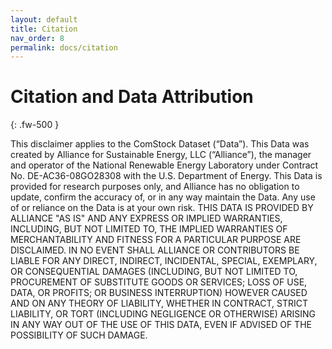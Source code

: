 ```yaml
---
layout: default
title: Citation
nav_order: 8
permalink: docs/citation
---
```


# Citation and Data Attribution
{: .fw-500 }

This disclaimer applies to the ComStock Dataset (“Data”). This Data was created by Alliance for Sustainable Energy, LLC (“Alliance”), the manager and operator of the National Renewable Energy Laboratory under Contract No. DE-AC36-08GO28308 with the U.S. Department of Energy. This Data is provided for research purposes only, and Alliance has no obligation to update, confirm the accuracy of, or in any way maintain the Data. Any use of or reliance on the Data is at your own risk. THIS DATA IS PROVIDED BY ALLIANCE "AS IS" AND ANY EXPRESS OR IMPLIED WARRANTIES, INCLUDING, BUT NOT LIMITED TO, THE IMPLIED WARRANTIES OF MERCHANTABILITY AND FITNESS FOR A PARTICULAR PURPOSE ARE DISCLAIMED. IN NO EVENT SHALL ALLIANCE OR CONTRIBUTORS BE LIABLE FOR ANY DIRECT, INDIRECT, INCIDENTAL, SPECIAL, EXEMPLARY, OR CONSEQUENTIAL DAMAGES (INCLUDING, BUT NOT LIMITED TO, PROCUREMENT OF SUBSTITUTE GOODS OR SERVICES; LOSS OF USE, DATA, OR PROFITS; OR BUSINESS INTERRUPTION) HOWEVER CAUSED AND ON ANY THEORY OF LIABILITY, WHETHER IN CONTRACT, STRICT LIABILITY, OR TORT (INCLUDING NEGLIGENCE OR OTHERWISE) ARISING IN ANY WAY OUT OF THE USE OF THIS DATA, EVEN IF ADVISED OF THE POSSIBILITY OF SUCH DAMAGE.

